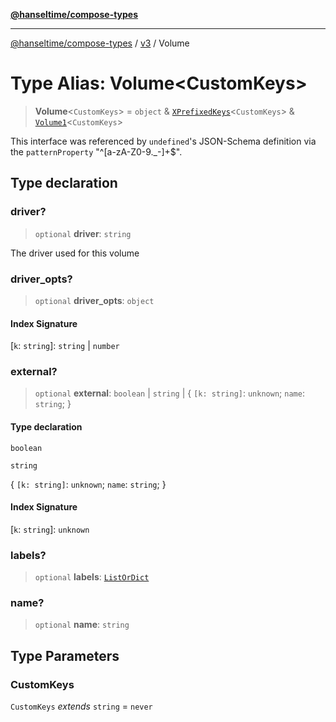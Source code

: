 [**@hanseltime/compose-types**](../../../../README.md)

***

[@hanseltime/compose-types](../../../../README.md) / [v3](../README.md) / Volume

# Type Alias: Volume\<CustomKeys\>

> **Volume**\<`CustomKeys`\> = `object` & [`XPrefixedKeys`](XPrefixedKeys.md)\<`CustomKeys`\> & [`Volume1`](Volume1.md)\<`CustomKeys`\>

This interface was referenced by `undefined`'s JSON-Schema definition
via the `patternProperty` "^[a-zA-Z0-9._-]+$".

## Type declaration

### driver?

> `optional` **driver**: `string`

The driver used for this volume

### driver\_opts?

> `optional` **driver\_opts**: `object`

#### Index Signature

\[`k`: `string`\]: `string` \| `number`

### external?

> `optional` **external**: `boolean` \| `string` \| \{ `[k: string]`: `unknown`;  `name`: `string`; \}

#### Type declaration

`boolean`

`string`

\{ `[k: string]`: `unknown`;  `name`: `string`; \}

#### Index Signature

\[`k`: `string`\]: `unknown`

### labels?

> `optional` **labels**: [`ListOrDict`](ListOrDict.md)

### name?

> `optional` **name**: `string`

## Type Parameters

### CustomKeys

`CustomKeys` *extends* `string` = `never`
